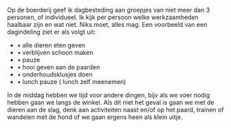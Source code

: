 Op de boerderij geef ik dagbesteding aan groepjes van niet meer dan 3 personen, of individueel. Ik kijk per persoon welke werkzaamheden haalbaar zijn en wat niet. Niks moet, alles mag. Een voorbeeld van een dagindeling ziet er als volgt uit:

- • alle dieren eten geven
- • verblijven schoon maken
- • pauze
- • hooi geven aan de paarden
- • onderhoudsklusjes doen
- • lunch pauze ( lunch zelf meenemen)

In de middag hebben we tijd voor andere dingen, bijv als we voer nodig hebben gaan we langs de winkel. Als dit niet het geval is gaan we met de dieren aan de slag, denk aan activiteiten naast en/of op het paard, trainen of wandelen met de hond of we gaan ergens heen als klein uitje.
